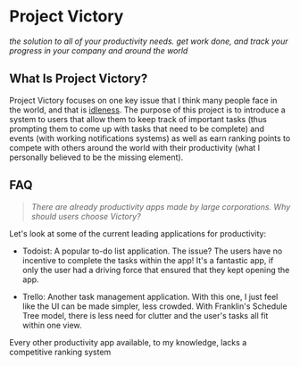 # Project Victory
*the solution to all of your productivity needs. get work done, and track your progress in your company and around the world*

## What Is Project Victory?
Project Victory focuses on one key issue that I think many people face in the world, and that is <u>idleness</u>. The purpose of
this project is to introduce a system to users that allow them to keep track of important tasks (thus prompting them to come up
with tasks that need to be complete) and events (with working notifications systems) as well as earn ranking points to compete
with others around the world with their productivity (what I personally believed to be the missing element). 

## FAQ
> *There are already productivity apps made by large corporations. Why should users choose Victory?*

Let's look at some of the current leading applications for productivity:

* Todoist: A popular to-do list application. The issue? The users have no incentive to complete the tasks within the app!
                It's a fantastic app, if only the user had a driving force that ensured that they kept opening the app.
    
* Trello: Another task management application. With this one, I just feel like the UI can be made simpler, less crowded. With
                Franklin's Schedule Tree model, there is less need for clutter and the user's tasks all fit within one view.

Every other productivity app available, to my knowledge, lacks a competitive ranking system
